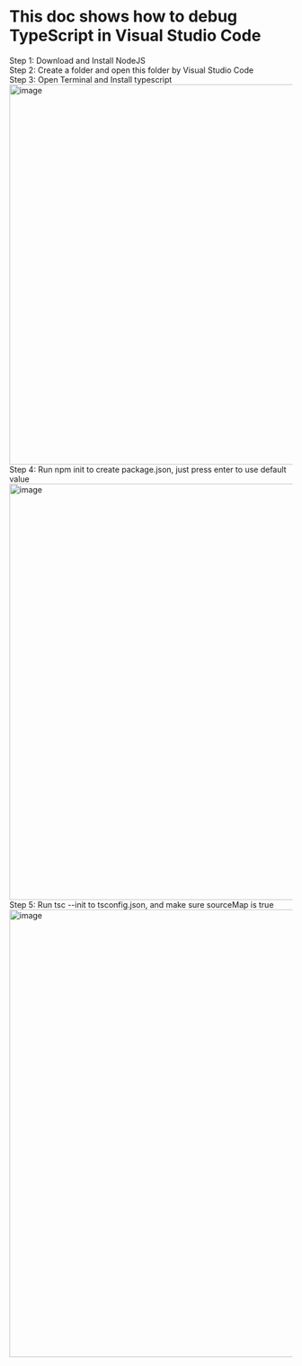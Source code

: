<h1>This doc shows how to debug TypeScript in Visual Studio Code</h1>

Step 1:  Download and Install NodeJS<br/>
Step 2:  Create a folder and open this folder by Visual Studio Code<br/>
Step 3:  Open Terminal and Install typescript<br/>
<img width="677" alt="image" src="https://github.com/zhangguanghuib/acwing/assets/14832260/96819c30-6694-4025-9a0f-f0c04d11461d"><br/>
Step 4:  Run npm init to create package.json, just press enter to use default value<br/>
<img width="741" alt="image" src="https://github.com/zhangguanghuib/acwing/assets/14832260/eefee76f-78ae-4090-8daf-e80b59507b1c"><br/>
Step 5: Run tsc --init to tsconfig.json, and make sure sourceMap is true
<img width="797" alt="image" src="https://github.com/zhangguanghuib/acwing/assets/14832260/6f13a5b6-e561-44a8-a72e-21123096a7e2"><br/>


